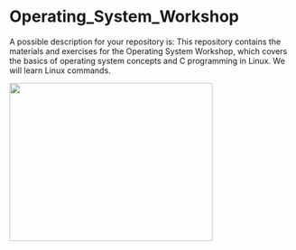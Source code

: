 # Operating_System_Workshop
A possible description for your repository is:  This repository contains the materials and exercises for the Operating System Workshop, which covers the basics of operating system concepts and C programming in Linux. We will learn Linux commands.

<img width="360" height="280" src="https://thelittlelabs.com/wp-content/uploads/2020/11/C_Dribbble.gif">

